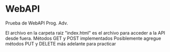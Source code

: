 # WebAPI
Prueba de WebAPI Prog. Adv.

El archivo en la carpeta raiz "index.html" es el archivo para acceder a la API desde fuera.
Métodos GET y POST implementados
Posiblemente agregue métodos PUT y DELETE más adelante para practicar
